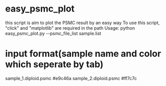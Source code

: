 # easy_psmc_plot
this script is aim to plot the PSMC result by an easy way
To use this script, "click" and "matplotlib" are required in the path
Usage: python easy_psmc_plot.py --psmc_file_list sample.list

# input format(sample name and color which seperate by tab)
sample_1.diploid.psmc	#e9c46a
sample_2.diploid.psmc	#ff7c7c
